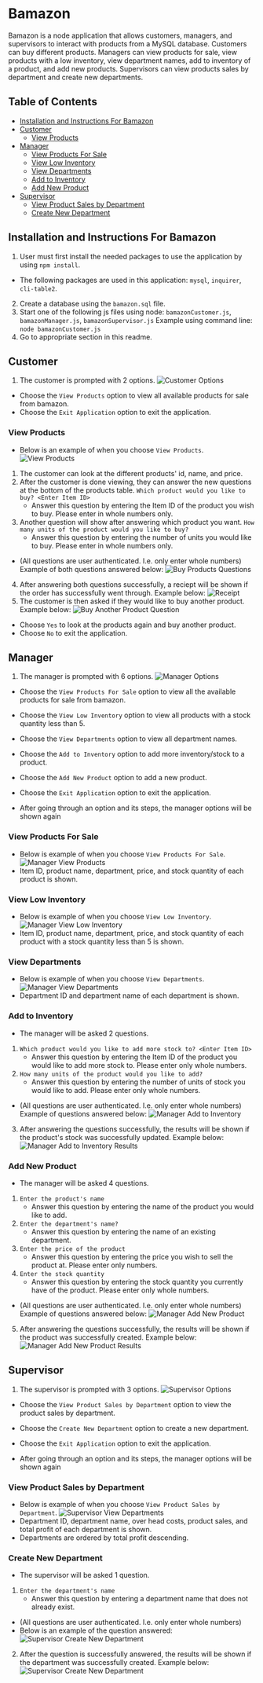 # Bamazon
Bamazon is a node application that allows customers, managers, and supervisors to interact with products from a MySQL database. Customers can buy different products. Managers can view products for sale, view products with a low inventory, view department names, add to inventory of a product, and add new products. Supervisors can view products sales by department and create new departments.

## Table of Contents
* [Installation and Instructions For Bamazon](#Installation-and-Instructions-For-Bamazon)
* [Customer](#Customer)
	* [View Products](#View-Products)
* [Manager](#Manager)
	* [View Products For Sale](#View-Products-For-Sale)
	* [View Low Inventory](#View-Low-Inventory)
	* [View Departments](#View-Departments)
	* [Add to Inventory](#Add-to-Inventory)
	* [Add New Product](#Add-New-Product)
* [Supervisor](#Supervisor)
	* [View Product Sales by Department](#View-Product-Sales-by-Department)
	* [Create New Department](#Create-New-Department)

## Installation and Instructions For Bamazon
1. User must first install the needed packages to use the application by using `npm install`.
* The following packages are used in this application: `mysql`, `inquirer`, `cli-table2`.
2. Create a database using the `bamazon.sql` file.
3. Start one of the following js files using node:
`bamazonCustomer.js`, `bamazonManager.js`, `bamazonSupervisor.js`
Example using command line: `node bamazonCustomer.js`
4. Go to appropriate section in this readme.

## Customer
1. The customer is prompted with 2 options.
![Customer Options](Images/customer-options.png)
* Choose the `View Products` option to view all available products for sale from bamazon.
* Choose the `Exit Application` option to exit the application.

### View Products
* Below is an example of when you choose `View Products`.
![View Products](Images/customer-view-products.png)
1. The customer can look at the different products' id, name, and price.
2. After the customer is done viewing, they can answer the new questions at the bottom of the products table.
	`Which product would you like to buy? <Enter Item ID>`
	* Answer this question by entering the Item ID of the product you wish to buy. Please enter in whole numbers only.
3. Another question will show after answering which product you want.
	`How many units of the product would you like to buy?`
	* Answer this question by entering the number of units you would like to buy. Please enter in whole numbers only.
* (All questions are user authenticated. I.e. only enter whole numbers) 
Example of both questions answered below:
![Buy Products Questions](Images/customer-buy-products-prompt.png)
4. After answering both questions successfully, a reciept will be shown if the order has successfully went through. Example below:
![Receipt](Images/receipt.png)
5. The customer is then asked if they would like to buy another product. Example below:
![Buy Another Product Question](Images/customer-buy-another-product.png)
* Choose `Yes` to look at the products again and buy another product.
* Choose `No` to exit the application.

## Manager
1. The manager is prompted with 6 options.
![Manager Options](Images/manager-options.png)
* Choose the `View Products For Sale` option to view all the available products for sale from bamazon.
* Choose the `View Low Inventory` option to view all products with a stock quantity less than 5.
* Choose the `View Departments` option to view all department names.
* Choose the `Add to Inventory` option to add more inventory/stock to a product.
* Choose the `Add New Product` option to add a new product.
* Choose the `Exit Application` option to exit the application.

* After going through an option and its steps, the manager options will be shown again

### View Products For Sale
* Below is example of when you choose `View Products For Sale`.
![Manager View Products](Images/manager-view-products.png)
* Item ID, product name, department, price, and stock quantity of each product is shown.

### View Low Inventory
* Below is example of when you choose `View Low Inventory`.
![Manager View Low Inventory](Images/manager-view-low-inventory.png)
* Item ID, product name, department, price, and stock quantity of each product with a stock quantity less than 5 is shown.

### View Departments
* Below is example of when you choose `View Departments`.
![Manager View Departments](Images/manager-view-departments.png)
* Department ID and department name of each department is shown.

### Add to Inventory
* The manager will be asked 2 questions.
1. `Which product would you like to add more stock to? <Enter Item ID>`
	* Answer this question by entering the Item ID of the product you would like to add more stock to. Please enter only whole numbers.
2. `How many units of the product would you like to add?`
	* Answer this question by entering the number of units of stock you would like to add. Please enter only whole numbers.
* (All questions are user authenticated. I.e. only enter whole numbers) 
Example of questions answered below:
![Manager Add to Inventory](Images/manager-add-to-inventory.png)
3. After answering the questions successfully, the results will be shown if the product's stock was successfully updated. Example below:
![Manager Add to Inventory Results](Images/manager-add-to-inventory-results.png)

### Add New Product
* The manager will be asked 4 questions.
1. `Enter the product's name`
	* Answer this question by entering the name of the product you would like to add.
2. `Enter the department's name?`
	* Answer this question by entering the name of an existing department.
3. `Enter the price of the product`
	* Answer this question by entering the price you wish to sell the product at. Please enter only numbers.
4. `Enter the stock quantity`
	* Answer this question by entering the stock quantity you currently have of the product. Please enter only whole numbers.
* (All questions are user authenticated. I.e. only enter whole numbers) 
Example of questions answered below:
![Manager Add New Product](Images/manager-add-new-product.png)
5. After answering the questions successfully, the results will be shown if the product was successfully created. Example below:
![Manager Add New Product Results](Images/manager-add-new-product-results.png)

## Supervisor
1. The supervisor is prompted with 3 options.
![Supervisor Options](Images/supervisor-options.png)
* Choose the `View Product Sales by Department` option to view the product sales by department.
* Choose the `Create New Department` option to create a new department.
* Choose the `Exit Application` option to exit the application.

* After going through an option and its steps, the manager options will be shown again

### View Product Sales by Department
* Below is example of when you choose `View Product Sales by Department`.
![Supervisor View Departments](Images/supervisor-view-departments.png)
* Department ID, department name, over head costs, product sales, and total profit of each department is shown.
* Departments are ordered by total profit descending.

### Create New Department
* The supervisor will be asked 1 question.
1. `Enter the department's name`
	* Answer this question by entering a department name that does not already exist.
* (All questions are user authenticated. I.e. only enter whole numbers) 
* Below is an example of the question answered:
![Supervisor Create New Department](Images/supervisor-create-new-department.png)
2. After the question is successfully answered, the results will be shown if the department was successfully created. Example below:
![Supervisor Create New Department](Images/supervisor-create-new-department-results.png)